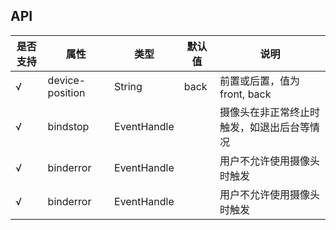 ## API

| 是否支持 | 属性           | 类型        | 默认值 | 说明                                                         |
| -------- | -------------- | ----------- | ------ | ------------------------------------------------------------ |
| √        | device-position | String      | back       | 前置或后置，值为front, back                                     |
| √        | bindstop       | EventHandle     |    | 摄像头在非正常终止时触发，如退出后台等情况        |
| √         | binderror       | EventHandle     |   | 用户不允许使用摄像头时触发                                             |
| √         | binderror       | EventHandle     |   | 用户不允许使用摄像头时触发                                             |
